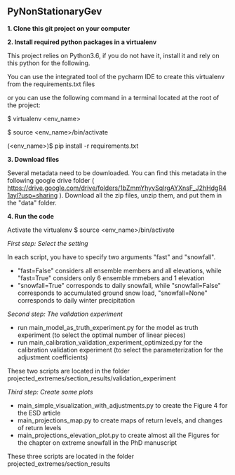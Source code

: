 ## PyNonStationaryGev

**1. Clone this git project on your computer**

**2. Install required python packages in a virtualenv**

This project relies on Python3.6, if you do not have it, install it and rely on this python for the following.

You can use the integrated tool of the pycharm IDE to create this virtualenv from the requirements.txt files

or you can use the following command in a terminal located at the root of the project:

$ virtualenv <env_name>

$ source <env_name>/bin/activate

(<env_name>)$ pip install -r requirements.txt

**3. Download files**

Several metadata need to be downloaded. You can find this metadata in the following google drive folder ( https://drive.google.com/drive/folders/1bZmmYhyvSqlrgAYXnsF_J2hHdgR41ayl?usp=sharing ). Download all the zip files, unzip them, and put them in the "data" folder.

**4. Run the code**

Activate the virtualenv $ source <env_name>/bin/activate

_First step: Select the setting_

In each script, you have to specify two arguments "fast" and "snowfall".
- "fast=False" considers all ensemble members and all elevations, while "fast=True" considers only 6 ensemble mmebers and 1 elevation
- "snowfall=True" corresponds to daily snowfall, while "snowfall=False" corresponds to accumulated ground snow load, "snowfall=None" corresponds to daily winter precipitation

_Second step: The validation experiment_

- run main_model_as_truth_experiment.py for the model as truth experiment (to select the optimal number of linear pieces)
- run main_calibration_validation_experiment_optimized.py for the calibration validation experiment (to select the parameterization for the adjustment coefficients)

These two scripts are located in the folder projected_extremes/section_results/validation_experiment

_Third step: Create some plots_

- main_simple_visualization_with_adjustments.py to create the Figure 4 for the ESD article 
- main_projections_map.py to create maps of return levels, and changes of return levels 
- main_projections_elevation_plot.py to create almost all the Figures for the chapter on extreme snowfall in the PhD manuscript 

These three scripts are located in the folder projected_extremes/section_results
